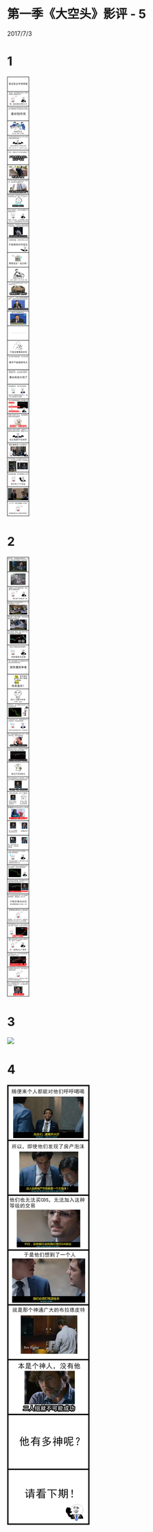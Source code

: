# 第一季《大空头》影评 - 5 

2017/7/3    
# 1
![](../../images/season1/5-1.png)
# 2
![](../../images/season1/5-2.png)   
# 3
![](../../images/season1/5-3.png)   
# 4
![](../../images/season1/5-4.png)
